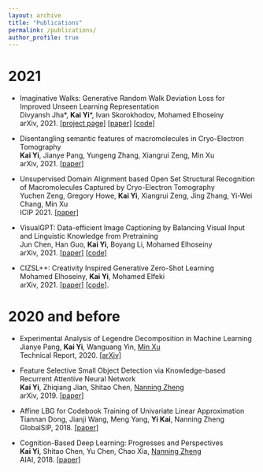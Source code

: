```yaml
---
layout: archive
title: "Publications"
permalink: /publications/
author_profile: true
---
```


# 2021
* Imaginative Walks: Generative Random Walk Deviation Loss for Improved Unseen Learning Representation                
  Divyansh Jha\*, **Kai Yi**\*, Ivan Skorokhodov, Mohamed Elhoseiny           
  arXiv, 2021. [[project page]](https://imaginative-walks.github.io/) [[paper]](https://arxiv.org/abs/2104.09757) [[code]](https://github.com/Vision-CAIR/GRaWD)   
 
* Disentangling semantic features of macromolecules in Cryo-Electron Tomography                                                         
  **Kai Yi**, Jianye Pang, Yungeng Zhang, Xiangrui Zeng, Min Xu                                                             
  arXiv, 2021. [[paper]](https://arxiv.org/abs/2106.14192)

* Unsupervised Domain Alignment based Open Set Structural Recognition of Macromolecules Captured by Cryo-Electron Tomography      
  Yuchen Zeng, Gregory Howe, **Kai Yi**, Xiangrui Zeng, Jing Zhang, Yi-Wei Chang, Min Xu        
  ICIP 2021. [[paper]](https://ieeexplore.ieee.org/document/9506205)
  
* VisualGPT: Data-efficient Image Captioning by Balancing Visual Input and Linguistic Knowledge from Pretraining             
  Jun Chen, Han Guo, **Kai Yi**, Boyang Li, Mohamed Elhoseiny              
  arXiv, 2021. [[paper]](https://arxiv.org/abs/2102.10407) [[code]](https://github.com/Vision-CAIR/VisualGPT)
  
* CIZSL++: Creativity Inspired Generative Zero-Shot Learning            
  Mohamed Elhoseiny, **Kai Yi**,  Mohamed Elfeki               
  arXiv, 2021. [[paper]](https://arxiv.org/abs/2101.00173) [[code]](https://github.com/Elhoseiny-VisionCAIR-Lab/CIZSL.v2).

# 2020 and before 
* Experimental Analysis of Legendre Decomposition in Machine Learning                 
  Jianye Pang, **Kai Yi**, Wanguang Yin, [Min Xu](https://xulabs.github.io/#aboutxu)               
  Technical Report, 2020. [[arXiv]](https://arxiv.org/abs/2008.05095)
  
* Feature Selective Small Object Detection via Knowledge-based Recurrent Attentive Neural Network                     
  **Kai Yi**, Zhiqiang Jian, Shitao Chen, [Nanning Zheng](http://www.aiar.xjtu.edu.cn/info/1015/1071.htm)                    
  arXiv, 2019. [[paper]](https://arxiv.org/abs/1803.05263v4)
  
* Affine LBG for Codebook Training of Univariate Linear Approximation          
  Tiannan Dong, Jianji Wang, Meng Yang, **Yi Kai**, Nanning Zheng          
  GlobalSIP, 2018. [[paper]](https://ieeexplore.ieee.org/abstract/document/8646389/)

* Cognition-Based Deep Learning: Progresses and Perspectives           
  **Kai Yi**, Shitao Chen, Yu Chen, Chao Xia, [Nanning Zheng](http://www.aiar.xjtu.edu.cn/info/1015/1071.htm)          
  AIAI, 2018. [[paper]](https://link.springer.com/chapter/10.1007/978-3-319-92007-8_11)


